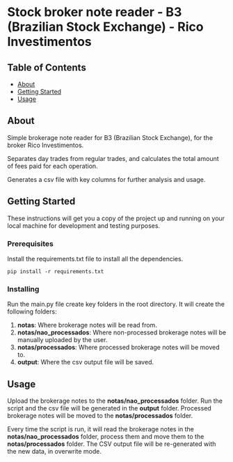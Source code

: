# Stock broker note reader - B3 (Brazilian Stock Exchange) - Rico Investimentos

## Table of Contents
+ [About](#about)
+ [Getting Started](#getting_started)
+ [Usage](#usage)

## About <a name = "about"></a>
Simple brokerage note reader for B3 (Brazilian Stock Exchange), for the broker Rico Investimentos.

Separates day trades from regular trades, and calculates the total amount of fees paid for each operation.

Generates a csv file with key columns for further analysis and usage.

## Getting Started <a name = "getting_started"></a>
These instructions will get you a copy of the project up and running on your local machine for development and testing purposes. 

### Prerequisites

Install the requirements.txt file to install all the dependencies.

```
pip install -r requirements.txt
```

### Installing

Run the main.py file create key folders in the root directory. It will create the following folders:

1. **notas**: Where brokerage notes will be read from.
2. **notas/nao_processados**: Where non-processed brokerage notes will be manually uploaded by the user.
3. **notas/processados**: Where processed brokerage notes will be moved to.
4. **output**: Where the csv output file will be saved.

## Usage <a name = "usage"></a>

Upload the brokerage notes to the **notas/nao_processados** folder. Run the script and the csv file will be generated in the **output** folder. Processed brokerage notes will be moved to the **notas/processados** folder.

Every time the script is run, it will read the brokerage notes in the **notas/nao_processados** folder, process them and move them to the **notas/processados** folder. The CSV  output file will be re-generated with the new data, in overwrite mode.